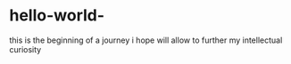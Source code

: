 # hello-world-
this is the beginning of a journey i hope will allow to further my intellectual curiosity 
